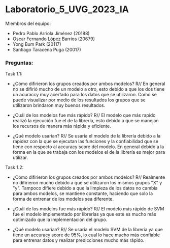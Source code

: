 # Laboratorio_5_UVG_2023_IA

Miembros del equipo:
- Pedro Pablo Arriola Jiménez (20188)
- Oscar Fernando López Barrios (20679)
- Yong Bum Park (20117)
- Santiago Taracena Puga (20017)

### Preguntas:

Task 1.1:
- ¿Cómo difirieron los grupos creados por ambos modelos?
R// En general no se difirió mucho de un modelo a otro, esto debido a que los dos tiene un acuraccy muy acertado para los datos que se utilizaron.
Como se puede visualizar por medio de los resultados los grupos que se utilizaron brindaron muy buenos resultados.

- ¿Cuál de los modelos fue más rápido?
R// El modelo que más rapido realizó la ejecución fue el de la librería, esto debido a que se manejan los recursos de manera más rápida y eficiente.

- ¿Qué modelo usarían?
R// Se usaría el modelo de la librería debido a la rapidez con la que se ejecutan las funciones y la confiabilidad que se tiene con respecto al accuracy score del modelo.
En general debido a la forma en la que se trabaja con los modelos el de la librería es mejor para utilizar.

Task 1.2:
- ¿Cómo difirieron los grupos creados por ambos modelos?
R// Realmente no difirieron mucho debido a que se utilizaron los mismos grupos "X" y "y". Tampoco difiere debido a que la limpieza de los datos no cambia para ambos modelos, se mantiene constante, haciendo que solo la forma de entrenar de los modelos sea diferente.

- ¿Cuál de los modelos fue más rápido?
R// El modelo más rápido de SVM fue el modelo implementado por librerías ya que este es mucho más optimizado que la implementación del grupo.

- ¿Qué modelo usarían?
R// Se usaría el modelo SVM de la librería ya que tiene un accuracy score de 95%, lo cual lo hace mucho más confiable para entrenar datos y realizar predicciones mucho más rápido.
